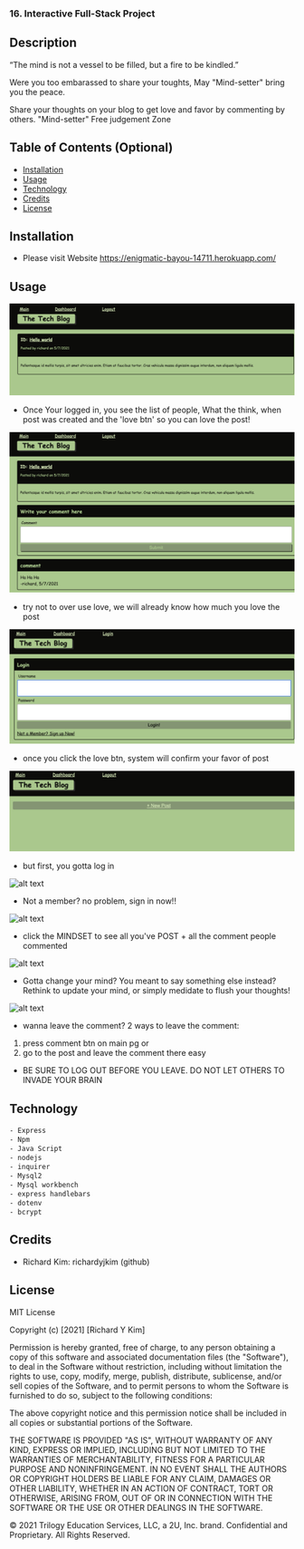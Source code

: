 ### 16. Interactive Full-Stack Project

## Description 

“The mind is not a vessel to be filled, but a fire to be kindled.”

Were you too embarassed to share your toughts, May "Mind-setter" bring you the peace.

Share your thoughts on your blog to get love and favor by commenting by others. "Mind-setter" Free judgement Zone

## Table of Contents (Optional)


* [Installation](#installation)
* [Usage](#usage)
* [Technology](#technology)
* [Credits](#credits)
* [License](#license)


## Installation

- Please visit Website https://enigmatic-bayou-14711.herokuapp.com/

## Usage 


![alt text](./Assets/screenshot/ss1.png)

- Once Your logged in, you see the list of people, What the think, when post was created and the 'love btn' so you can love the post!

![alt text](./Assets/screenshot/ss4.png)
- try not to over use love, we will already know how much you love the post

![alt text](./Assets/screenshot/ss2.png)

- once you click the love btn, system will confirm your favor of post

![alt text](./Assets/screenshot/ss3.png)

- but first, you gotta log in

![alt text](./Assets/screenshot/ss5.png)

- Not a member? no problem, sign in now!!

![alt text](./Assets/screenshot/ss6.png)

- click the MINDSET to see all you've POST + all the comment people commented

![alt text](./Assets/screenshot/ss7.png)

- Gotta change your mind? You meant to say something else instead? Rethink to update your mind, or simply medidate to flush your thoughts!

![alt text](./Assets/screenshot/ss8.png)

- wanna leave the comment? 2 ways to leave the comment: 
1. press comment btn on main pg
or
2. go to the post and leave the comment there
easy

- BE SURE TO LOG OUT BEFORE YOU LEAVE. DO NOT LET OTHERS TO INVADE YOUR BRAIN




## Technology
    - Express
    - Npm
    - Java Script
    - nodejs
    - inquirer
    - Mysql2
    - Mysql workbench
    - express handlebars
    - dotenv
    - bcrypt

## Credits

 - Richard Kim: richardyjkim (github)


## License

MIT License

Copyright (c) [2021] [Richard Y Kim]

Permission is hereby granted, free of charge, to any person obtaining a copy
of this software and associated documentation files (the "Software"), to deal
in the Software without restriction, including without limitation the rights
to use, copy, modify, merge, publish, distribute, sublicense, and/or sell
copies of the Software, and to permit persons to whom the Software is
furnished to do so, subject to the following conditions:

The above copyright notice and this permission notice shall be included in all
copies or substantial portions of the Software.

THE SOFTWARE IS PROVIDED "AS IS", WITHOUT WARRANTY OF ANY KIND, EXPRESS OR
IMPLIED, INCLUDING BUT NOT LIMITED TO THE WARRANTIES OF MERCHANTABILITY,
FITNESS FOR A PARTICULAR PURPOSE AND NONINFRINGEMENT. IN NO EVENT SHALL THE
AUTHORS OR COPYRIGHT HOLDERS BE LIABLE FOR ANY CLAIM, DAMAGES OR OTHER
LIABILITY, WHETHER IN AN ACTION OF CONTRACT, TORT OR OTHERWISE, ARISING FROM,
OUT OF OR IN CONNECTION WITH THE SOFTWARE OR THE USE OR OTHER DEALINGS IN THE
SOFTWARE.

© 2021 Trilogy Education Services, LLC, a 2U, Inc. brand. Confidential and Proprietary. All Rights Reserved.
